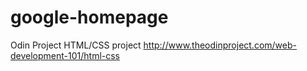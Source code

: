 google-homepage
===============

Odin Project HTML/CSS project
http://www.theodinproject.com/web-development-101/html-css